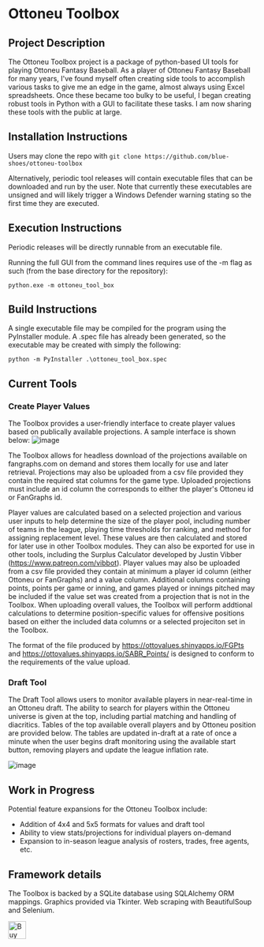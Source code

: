 # Ottoneu Toolbox

## Project Description
The Ottoneu Toolbox project is a package of python-based UI tools for playing Ottoneu Fantasy Baseball. As a player of Ottoneu Fantasy Baseball for many years, I've found 
myself often creating side tools to accomplish various tasks to give me an edge in the game, almost always using Excel spreadsheets. Once these became too bulky
to be useful, I began creating robust tools in Python with a GUI to facilitate these tasks. I am now sharing these tools with the public at large.

## Installation Instructions
Users may clone the repo with 
```git clone https://github.com/blue-shoes/ottoneu-toolbox```

Alternatively, periodic tool releases will contain executable files that can be downloaded and run by the user. Note that currently these executables are unsigned and 
will likely trigger a Windows Defender warning stating so the first time they are executed.

## Execution Instructions
Periodic releases will be directly runnable from an executable file.

Running the full GUI from the command lines requires use of the -m flag as such (from the base directory for the repository):

```python.exe -m ottoneu_tool_box```

## Build Instructions
A single executable file may be compiled for the program using the PyInstaller module. A .spec file has already been generated, so the executable may be created with simply the following:

```python -m PyInstaller .\ottoneu_tool_box.spec```

## Current Tools

### Create Player Values
The Toolbox provides a user-friendly interface to create player values based on publically available projections. A sample interface is shown below:
![image](https://user-images.githubusercontent.com/61890211/210104765-a7d5998c-3309-428c-9bbd-022517cff0ff.png)

The Toolbox allows for headless download of the projections available on fangraphs.com on demand and stores them locally for use and later retrieval. Projections may 
also be uploaded from a csv file provided they contain the required stat columns for the game type. Uploaded projections must include an id column the corresponds to either
the player's Ottoneu id or FanGraphs id.

Player values are calculated based on a selected projection and various user inputs to help determine the size of the player pool, including number of teams in the league, playing time thresholds for ranking, and method
for assigning replacement level. These values are then calculated and stored for later use in other Toolbox modules. They can also be exported for use in other tools, including the Surplus
Calculator developed by Justin Vibber (https://www.patreon.com/vibbot). Player values may also be uploaded from a csv file provided they contain at minimum a player
id column (either Ottoneu or FanGraphs) and a value column. Additional columns containing points, points per game or inning, and games played or innings pitched may
be included if the value set was created from a projection that is not in the Toolbox. When uploading overall values, the Toolbox will perform addtional calculations
to determine position-specific values for offensive positions based on either the included data columns or a selected projeciton set in the Toolbox.

The format of the file produced by https://ottovalues.shinyapps.io/FGPts and https://ottovalues.shinyapps.io/SABR_Points/ is designed to conform to the requirements 
of the value upload. 

### Draft Tool
The Draft Tool allows users to monitor available players in near-real-time in an Ottoneu draft. The ability to search for players within the Ottoneu universe is 
given at the top, including partial matching and handling of diacritics. Tables of the top available overall players and by Ottoneu position are provided below. 
The tables are updated in-draft at a rate of once a minute when the user begins draft monitoring using the available start button, removing players and update the 
league inflation rate.

![image](https://user-images.githubusercontent.com/61890211/160003776-1a0b6d03-1fd7-40c4-a19c-3ebf1eca3c2e.png)

## Work in Progress
Potential feature expansions for the Ottoneu Toolbox include:
- Addition of 4x4 and 5x5 formats for values and draft tool
- Ability to view stats/projections for individual players on-demand
- Expansion to in-season league analysis of rosters, trades, free agents, etc.

## Framework details
The Toolbox is backed by a SQLite database using SQLAlchemy ORM mappings. Graphics provided via Tkinter. Web scraping with BeautifulSoup and Selenium.

<a href='https://ko-fi.com/V7V6FA3HI' target='_blank'><img height='36' style='border:0px;height:36px;' src='https://storage.ko-fi.com/cdn/kofi2.png?v=3' border='0' alt='Buy Me a Coffee at ko-fi.com' /></a>
